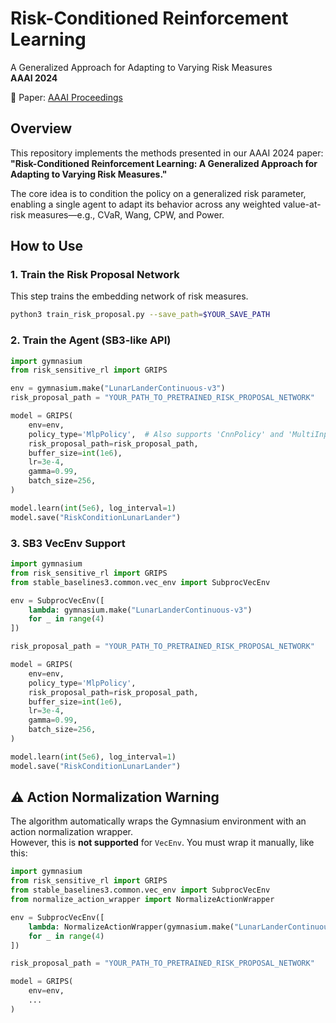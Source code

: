 # Risk-Conditioned Reinforcement Learning
A Generalized Approach for Adapting to Varying Risk Measures  
**AAAI 2024**

📄 Paper: [AAAI Proceedings](https://ojs.aaai.org/index.php/AAAI/article/view/29589)

## Overview
This repository implements the methods presented in our AAAI 2024 paper:  
**"Risk-Conditioned Reinforcement Learning: A Generalized Approach for Adapting to Varying Risk Measures."**

The core idea is to condition the policy on a generalized risk parameter,  
enabling a single agent to adapt its behavior across any weighted value-at-risk measures—e.g., CVaR, Wang, CPW, and Power.

## How to Use

### 1. Train the Risk Proposal Network
This step trains the embedding network of risk measures.

```bash
python3 train_risk_proposal.py --save_path=$YOUR_SAVE_PATH 
```

### 2. Train the Agent (SB3-like API)

```python
import gymnasium
from risk_sensitive_rl import GRIPS

env = gymnasium.make("LunarLanderContinuous-v3")
risk_proposal_path = "YOUR_PATH_TO_PRETRAINED_RISK_PROPOSAL_NETWORK"

model = GRIPS(
    env=env,
    policy_type='MlpPolicy',  # Also supports 'CnnPolicy' and 'MultiInputPolicy'
    risk_proposal_path=risk_proposal_path,
    buffer_size=int(1e6),
    lr=3e-4,
    gamma=0.99,
    batch_size=256,
)

model.learn(int(5e6), log_interval=1)
model.save("RiskConditionLunarLander")
```

### 3. SB3 VecEnv Support

```python
import gymnasium
from risk_sensitive_rl import GRIPS
from stable_baselines3.common.vec_env import SubprocVecEnv

env = SubprocVecEnv([
    lambda: gymnasium.make("LunarLanderContinuous-v3")
    for _ in range(4)
])

risk_proposal_path = "YOUR_PATH_TO_PRETRAINED_RISK_PROPOSAL_NETWORK"

model = GRIPS(
    env=env,
    policy_type='MlpPolicy',
    risk_proposal_path=risk_proposal_path,
    buffer_size=int(1e6),
    lr=3e-4,
    gamma=0.99,
    batch_size=256,
)

model.learn(int(5e6), log_interval=1)
model.save("RiskConditionLunarLander")
```

## ⚠️ Action Normalization Warning

The algorithm automatically wraps the Gymnasium environment with an action normalization wrapper.  
However, this is **not supported** for `VecEnv`. You must wrap it manually, like this:

```python
import gymnasium
from risk_sensitive_rl import GRIPS
from stable_baselines3.common.vec_env import SubprocVecEnv
from normalize_action_wrapper import NormalizeActionWrapper

env = SubprocVecEnv([
    lambda: NormalizeActionWrapper(gymnasium.make("LunarLanderContinuous-v3"))
    for _ in range(4)
])

risk_proposal_path = "YOUR_PATH_TO_PRETRAINED_RISK_PROPOSAL_NETWORK"

model = GRIPS(
    env=env,
    ...
)
```
